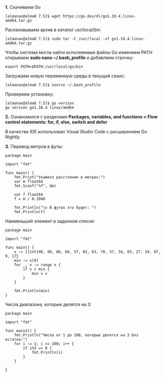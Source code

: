 **1.** Скачиваем Go
```
[almanax@alma8 7.5]$ wget https://go.dev/dl/go1.18.4.linux-amd64.tar.gz
```
Распаковываем архив в каталог usr/local/bin
```
[almanax@alma8 7.5]$ sudo tar -C /usr/local -xf go1.18.4.linux-amd64.tar.gz
```
Чтобы система могла найти исполняемые файлы Go изменяем PATH
открываем **sudo nano ~/.bash_profile** и добавляем строчку:
```
export PATH=$PATH:/usr/local/go/bin
```
Загружаем новую переменную среды в текущий сеанс:
```
[almanax@alma8 7.5]$ source ~/.bash_profile
```
Проверяем установку:
```
[almanax@alma8 7.5]$ go version
go version go1.18.4 linux/amd64
```
**2.** 
Ознакомился с разделами **Packages, variables, and functions** и **Flow control statements: for, if, else, switch and defer**

В качестве IDE использовал Visual Studio Code с расширением Go Nightly

**3.** 
Перевод метров в футы:
```
package main

import "fmt"

func main() {
	fmt.Print("Укажите расстояние в метрах:")
	var m float64
	fmt.Scanf("%f", &m)

	var f float64
	f = m / 0.3048

	fmt.Println("\n В футах это будет: ")
	fmt.Println(f)
```
Наименьший элемент в заданном списке:
```
package main

import "fmt"

func main() {
	x := []int{48, 96, 86, 68, 57, 82, 63, 70, 37, 34, 83, 27, 19, 97, 9, 17}
	min := x[0]
	for _, v := range x {
		if v < min {
			min = v
		}
	}

	fmt.Println(min)
}
```
Числа диапазона, которые делятся на 3:
```
package main

import "fmt"

func main2() {
	fmt.Println("Числа от 1 до 100, которые делятся на 3 без остатка:")
	for i := 1; i <= 100; i++ {
		if i%3 == 0 {
			fmt.Println(i)
		}
	}

}
```

